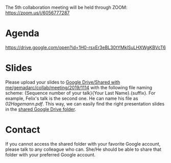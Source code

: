 The 5th collaboration meeting will be held through ZOOM: <https://zoom.us/j/6056777287>

# Agenda

<https://drive.google.com/open?id=1H0-rsxEr3eBL30tYMklSuLHXWgKBVcT6>

# Slides

Please upload your slides to [Google Drive/Shared with me/gemadarc/collab/meeting/2019/1114](https://drive.google.com/open?id=1--8naMRMjkPRnk0gGaYbBONldcMzkMXj) with the following file naming scheme: {Sequence number of your talk}{Your Last Name}.{suffix}. For example, Felix's talk is the second one. He can name his file as *02Hagemann.pdf*. This way, we can easily find the right presentation slides in the [shared Google Drive folder](https://drive.google.com/open?id=1--8naMRMjkPRnk0gGaYbBONldcMzkMXj).

# Contact

If you cannot access the shared folder with your favorite Google account, please talk to any colleague who can. She/He should be able to share that folder with your preferred Google account.
